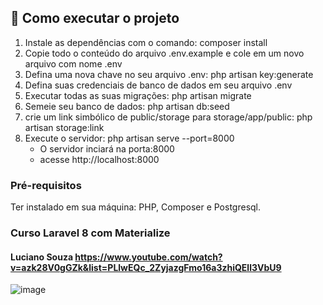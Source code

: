 ## 🚀 Como executar o projeto

1. Instale as dependências com o comando: composer install
2. Copie todo o conteúdo do arquivo .env.example e cole em um novo arquivo com nome .env
3. Defina uma nova chave no seu arquivo .env: php artisan key:generate
4. Defina suas credenciais de banco de dados em seu arquivo .env
5. Executar todas as suas migrações: php artisan migrate
6. Semeie seu banco de dados: php artisan db:seed
7. crie um link simbólico de public/storage para storage/app/public: php artisan storage:link
8. Execute o servidor: php artisan serve --port=8000 
    - O servidor inciará na porta:8000 
    - acesse http://localhost:8000

### Pré-requisitos

Ter instalado em sua máquina:
PHP, Composer e Postgresql.

### Curso Laravel 8 com Materialize
#### Luciano Souza https://www.youtube.com/watch?v=azk28V0gGZk&list=PLlwEQc_2ZyjazgFmo16a3zhiQEll3VbU9

![image](https://user-images.githubusercontent.com/85914689/145887131-f858bf5c-1c85-4c53-aa89-5654972215ae.png)
